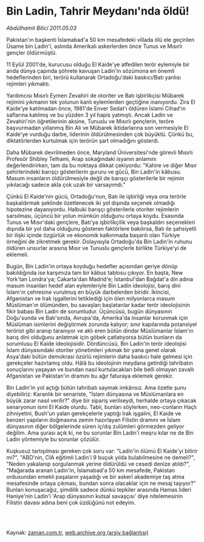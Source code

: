 # Bin Ladin, Tahrir Meydanı'nda öldü!

*Abdülhamit Bilici 2011.05.03*

<td class="columnist-detail">
<p>Pakistan'ın başkenti İslamabad'a 50 km mesafedeki villada ölü ele geçirilen Üsame bin Ladin'i, aslında Amerikalı askerlerden önce Tunus ve Mısırlı gençler öldürmüştü.</p>
<p>
<div id="haberMetinDiv">
<p>11 Eylül 2001'de, kurucusu olduğu El Kaide'ye atfedilen terör eylemiyle bir anda dünya çapında şöhrete kavuşan Ladin'in sözümona en önemli hedeflerinden biri, terörü kullanarak Ortadoğu'daki baskıcı/Batı yanlısı rejimleri yıkmaktı.
<p>Yardımcısı Mısırlı Eymen Zevahiri de otoriter ve Batı işbirlikçisi Mübarek rejimini yıkmanın tek yolunun kanlı eylemlerden geçtiğine inanıyordu. Zira El Kaide'ye katılmadan önce, 1981'de Enver Sedat'ı öldüren İslami Cihad'ın saflarına katılmış ve bu yüzden 3 yıl hapis yatmıştı. Ancak Ladin ve Zevahiri'nin öğretilerinin aksine, Tunuslu ve Mısırlı gençlerin, teröre başvurmadan yıllanmış Bin Ali ve Mübarek iktidarlarına son vermesiyle El Kaide'ye vurduğu darbe, liderinin öldürülmesinden çok büyüktü. Çünkü bu, diktatörlerden kurtulmak için terörün şart olmadığını gösterdi.
<p>Daha Mübarek devrilmeden önce, Maryland Üniversitesi'nde görevli Mısırlı Profesör Shibley Telhami, Arap sokağındaki isyanın anlamını değerlendirirken, tam da bu noktaya dikkat çekiyordu: "Kahire ve diğer Mısır şehirlerindeki barışçı gösterilerin gururu ve gücü, Bin Ladin'in kâbusu. Masum insanların öldürülmesiyle değil de barışçı gösterilerle bir rejimin yıkılacağı sadece akla çok uzak bir varsayımdı."
<p>Çünkü El Kaide'nin gücü, Ortadoğu'nun, Batı ile işbirliği veya ona terörle başkaldırmak şeklinde özetlenecek iki yol dışında seçenek olmadığı hipotezine dayanıyordu. Halbuki barışçı gösterilerle otoriter rejimlerin sarsılması, üçüncü bir yolun mümkün olduğunu ortaya koydu. Esasında Tunus ve Mısır'daki gençlere, Batı'ya işbirlikçilik veya başkaldırı seçenekleri dışında bir yol daha olduğunu gösteren faktörlere bakılırsa, Batı ile şahsiyetli bir ilişki içinde özgürlük ve ekonomik kalkınmada başarılı olan Türkiye örneğini de zikretmek gerekir. Dolayısıyla Ortadoğu'da Bin Ladin'in ruhunu öldüren unsurlar arasına Mısır ve Tunuslu gençlerle birlikte Türkiye'yi de eklemeli. 
<p>Bugün, Bin Ladin'in ortaya koyduğu hedefler açısından geriye dönüp bakıldığında ise karşımıza tam bir kâbus tablosu çıkıyor. En başta, New York'tan Londra'ya; Cakarta'dan Madrid'e; İstanbul'dan Bağdat'a din adına masum insanları hedef alan eylemleriyle Bin Ladin ideolojisi, barış dini İslam'ın çehresine vurulmuş en büyük darbelerden biridir. İkincisi, Afganistan ve Irak işgallerini tetiklediği için ölen milyonlarca masum Müslüman'ın ölümünden, bu savaşları başlatanlar kadar terör ideolojisinin fikir babası Bin Ladin de sorumludur. Üçüncüsü, bugün dünyasının Doğu'sunda ve Batı'sında, Avrupa'da, Amerika'da insanlar korunmak için Müslüman isimlerini değiştirmek zorunda kalıyor; sınır kapılarında potansiyel terörist gibi aranıp taranıyor ve aklı eren bütün dindar Müslümanlar İslam'ın barış dini olduğunu anlatmak için göbek çatlatıyorsa bütün bunların da sorumlusu El Kaide ideolojisidir. Dördüncüsü, Bin Ladin'in terör ideolojisi İslam dünyasındaki otoriter yönetimleri yıkmak bir yana genel olarak Asya'daki bütün demokrasi özürlü rejimlerin daha baskıcı hale gelmesi için gerekçeler hazırlamış oldu. Hâlâ bu ideolojinin meydana getirdiği tahribatın sonuçlarını yaşayan ve bundan nasıl kurtulacakları bile belli olmayan zavallı Afganistan ve Pakistan'ın dramını bu ağır faturaya eklemek gerekir.
<p>Bin Ladin'in yol açtığı bütün tahribatı saymak imkânsız. Ama özetle şunu diyebiliriz: Karanlık bir senariste, "İslam dünyasına ve Müslümanlara en büyük zarar nasıl verilir?" diye bir sipariş verilseydi, herhalde ortaya çıkacak senaryonun ismi El Kaide olurdu. Tabii, bunları söylerken, neo-conların Haçlı zihniyetini, Bush'un yalan gerekçelerle yaptığı Irak işgalini, El Kaide ve benzeri yapıların doğmasına zemin hazırlayan Filistin dramını ve İslam dünyasının diğer bölgelerinde süren iç/dış zulümleri görmezden geliyor değilim. Ama şurası açık ki, ne bu sorunlar Bin Ladin'i meşru kılar ne de Bin Ladin yöntemiyle bu sorunlar çözülür.
<p>Kuşkusuz tartışılması gereken çok soru var: "Ladin'in ölümü El Kaide'yi bitirir mi?", "ABD'nin, CIA eğitimli Ladin'i 9 buçuk yılda bulabilmesine ne demeli?", "Neden yakalanıp sorgulanmak yerine öldürüldü ve cesedi denize atıldı?", "Mağarada aranan Ladin'in, İslamabad'a 50 km mesafede, Pakistan ordusundan emekli paşaların yaşadığı ve bir askerî akademiye taş atma mesafesinde ortaya çıkması, bundan sonra olacaklar için ne mesaj taşıyor?" Bunları konuşacağız, şimdilik sadece dünkü tepkiler arasında Hamas lideri Haniye'nin Ladin'i 'Arap dünyasının kutsal savaşçısı' diye nitelemesinin Filistin davası adına beni çok üzdüğünü not edeyim. </p></p></p></p></p></p></p></div>
</p>


<p><br>
		 </br></p></td>

Kaynak: [zaman.com.tr](http://zaman.com.tr/yazar.do?yazino=1129332), [web.archive.org (arşiv bağlantısı)](http://web.archive.org/web/20110905080930/http://zaman.com.tr:80/yazar.do?yazino=1129332)
